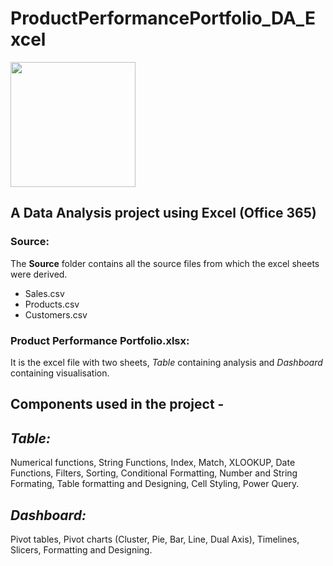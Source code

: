 # ProductPerformancePortfolio_DA_Excel
<img src="https://uxwing.com/wp-content/themes/uxwing/download/logistics-shipping-delivery/search-product-icon.png" width=200 height=200>

## A Data Analysis project using Excel (Office 365)

### Source:
The **Source** folder contains all the source files from which the excel sheets were derived. <br>
* Sales.csv <br>
* Products.csv <br>
* Customers.csv

### Product Performance Portfolio.xlsx:
It is the excel file with two sheets, *Table* containing analysis and *Dashboard* containing visualisation.

## Components used in the project -
## *Table:*
Numerical functions, String Functions, Index, Match, XLOOKUP, Date Functions, Filters, Sorting, Conditional Formatting, Number and String Formating, Table formatting and Designing, Cell Styling, Power Query.
## *Dashboard:*
Pivot tables, Pivot charts (Cluster, Pie, Bar, Line, Dual Axis), Timelines, Slicers, Formatting and Designing.
